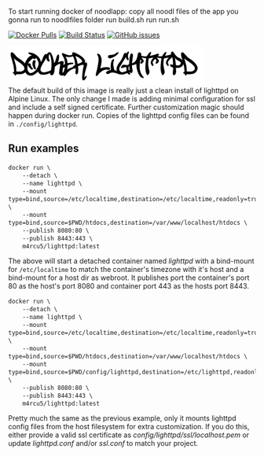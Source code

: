 To start running docker of noodlapp:
copy all noodl files of the app you gonna run to noodlfiles folder
run build.sh
run run.sh


[![Docker Pulls](https://img.shields.io/docker/pulls/m4rcu5/lighttpd.svg)](https://hub.docker.com/r/m4rcu5/lighttpd/) [![Build Status](https://travis-ci.org/m4rcu5nl/docker-lighttpd-alpine.svg?branch=master)](https://travis-ci.org/m4rcu5nl/docker-lighttpd-alpine) [![GitHub issues](https://img.shields.io/github/issues/m4rcu5nl/docker-lighttpd-alpine.svg)](https://github.com/m4rcu5nl/docker-lighttpd-alpine/issues)

![](files/docker-lighttpd.png)    
The default build of this image is really just a clean install of lighttpd on Alpine Linux. The only change I made is adding minimal configuration for ssl and include a self signed certificate. Further customization magic should happen during docker run. Copies of the lighttpd config files can be found in `./config/lighttpd`.

Run examples
----
```
docker run \
	--detach \
	--name lighttpd \
	--mount type=bind,source=/etc/localtime,destination=/etc/localtime,readonly=true \
	--mount type=bind,source=$PWD/htdocs,destination=/var/www/localhost/htdocs \
	--publish 8080:80 \
	--publish 8443:443 \
	m4rcu5/lighttpd:latest
```
The above will start a detached container named _lighttpd_ with a bind-mount for `/etc/localtime` to match the container's timezone with it's host and a bind-mount for a host dir as webroot. It publishes port the container's port 80 as the host's port 8080 and container port 443 as the hosts port 8443.    

```
docker run \
	--detach \
	--name lighttpd \
	--mount type=bind,source=/etc/localtime,destination=/etc/localtime,readonly=true \
	--mount type=bind,source=$PWD/htdocs,destination=/var/www/localhost/htdocs \
	--mount type=bind,source=$PWD/config/lighttpd,destination=/etc/lighttpd,readonly=true \
	--publish 8080:80 \
	--publish 8443:443 \
	m4rcu5/lighttpd:latest
```
Pretty much the same as the previous example, only it mounts lighttpd config files from the host filesystem for extra customization. If you do this, either provide a valid ssl certificate as *config/lighttpd/ssl/localhost.pem* or update *lighttpd.conf* and/or *ssl.conf* to match your project.



